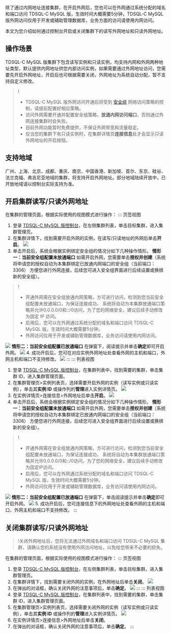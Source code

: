 除了通过内网地址连接集群，在开启外网后，您也可以在外网通过系统分配的域名和端口访问 TDSQL-C MySQL 版，生效时间大概需要5分钟，TDSQL-C MySQL 版外网访问仅用于开发或辅助管理数据库，业务方面的访问请使用内网访问。

本文为您介绍如何通过控制台开启或关闭集群下的读写外网地址和只读外网地址。

## 操作场景
TDSQL-C MySQL 版集群下包含读写实例和只读实例，均支持内网和外网两种地址类型，默认提供内网地址供您内部访问实例，如果需要通过外网地址访问，您需要先开启外网地址，开启后也可根据需要关闭，外网地址为系统自动分配，暂不支持自定义修改。

>! 
>- TDSQL-C MySQL 版外网访问开通后将受到 [安全组](https://www.tencentcloud.com/document/product/1098/52007) 网络访问策略的控制，请提前配置好相应策略。
>- 访问外网需要开通并配置安全组策略，**放通内网访问端口**，否则通过外网连接集群时会失败。
>- 目前外网功能暂时免费提供，不保证外网带宽和流量稳定。
>- 仅当您的集群下有只读实例时，在集群详情页**连接信息**处才会显示只读外网地址的开启按钮。

## 支持地域
广州、上海、北京、成都、重庆、南京、中国香港、新加坡、首尔、东京、硅谷、法兰克福、弗吉尼亚地域的集群，将支持开启外网地址。部分地域陆续开放中，已开放地域请以控制台实际支持为准。

## 开启集群读写/只读外网地址
在集群的管理页面，根据实际使用的视图模式进行操作：
<dx-tabs>
::: 页签视图
1. 登录 [TDSQL-C MySQL 版控制台](https://console.cloud.tencent.com/cynosdb)，在左侧集群列表，单击目标集群，进入集群管理页。
2. 在集群详情下，找到需要开启外网的实例，在读写/只读地址的外网后单击**开启**。
![](https://staticintl.cloudcachetci.com/yehe/backend-news/4Bwr893_19.png)
3. 单击开启后，系统会根据实例绑定安全组的情况分如下几种操作情形。
**情形一：当前安全组配置未放通端口**
如需开启外网，您需要单击**授权并创建**（系统将申请您的授权自动为本集群绑定已放通内网端口的安全组（当前端口：3306） 方便您进行外网连接，后续您可进入安全组界面进行后续设置或换绑新的安全组）。
>!
>- 开通外网需在安全组放通内网策略，方可进行访问，检测到您当前安全组配置未放通端口，为保证连接成功， 系统将自动为本集群放通端口策略并允许0.0.0.0/0和::/0访问，为了您的网络安全，建议后续手动修改为固定 IP 访问。
>- 启用后，您可以在外网通过系统分配的域名和端口访问 TDSQL-C MySQL 版，生效时间大概需要5分钟。
>- 外网访问仅用于开发或辅助管理数据库，业务访问请使用内网访问。
>
![](https://staticintl.cloudcachetci.com/yehe/backend-news/26kJ760_20.png)
**情形二：当前安全组配置已放通端口**
在弹窗下，阅读提示并单击**确定**即可开启外网。
![](https://staticintl.cloudcachetci.com/yehe/backend-news/NWGM631_21.png)
4. 成功开启后，您可在对应实例外网地址处查看外网的主机和端口，外网主机和端口不支持修改。
![](https://staticintl.cloudcachetci.com/yehe/backend-news/3Hgv027_22.png)
:::
::: 列表视图
1. 登录 [TDSQL-C MySQL 版控制台](https://console.cloud.tencent.com/cynosdb)，在集群列表中，找到需要的集群，单击集群 ID，进入集群管理页面。
2. 在集群管理页>实例列表页，选择需要开启外网的实例（读写实例或只读实例），单击其**实例 ID** 或操作列的**管理**进入实例详情页。
![](https://staticintl.cloudcachetci.com/yehe/backend-news/p7ES377_38.png)
3. 在实例详情页>连接信息>外网地址后单击**开启**。
![](https://staticintl.cloudcachetci.com/yehe/backend-news/QBZE513_39.png)
4. 单击开启后，系统会根据实例绑定安全组的情况分如下几种操作情形。
**情形一：当前安全组配置未放通端口**
如需开启外网，您需要单击**授权并创建**（系统将申请您的授权自动为本集群绑定已放通内网端口的安全组（当前端口：3306） 方便您进行外网连接，后续您可进入安全组界面进行后续设置或换绑新的安全组）。
>!
>- 开通外网需在安全组放通内网策略，方可进行访问，检测到您当前安全组配置未放通端口，为保证连接成功， 系统将自动为本集群放通端口策略并允许0.0.0.0/0和::/0访问，为了您的网络安全，建议后续手动修改为固定IP访问。
>- 启用后，您可以在外网通过系统分配的域名和端口访问 TDSQL-C MySQL 版，生效时间大概需要5分钟。
>- 外网访问仅用于开发或辅助管理数据库，业务访问请使用内网访问。
>
![](https://staticintl.cloudcachetci.com/yehe/backend-news/tSSC602_40.png)
**情形二：当前安全组配置已放通端口**
在弹窗下，单击阅读提示并单击**确定**即可开启外网。
![](https://staticintl.cloudcachetci.com/yehe/backend-news/iZiD649_43.png)
5. 成功开启后，您可连接信息下的外网地址处查看外网的主机和端口，外网主机和端口不支持修改。
:::
</dx-tabs>

## 关闭集群读写/只读外网地址
>!关闭外网地址后，您将无法通过外网域名和端口访问 TDSQL-C MySQL 集群，请确认您的系统没有使用外网访问地址，以免给您带来不必要的损失。
>
在集群的管理页面，根据实际使用的视图模式进行操作：
<dx-tabs>
::: 页签视图
1. 登录 [TDSQL-C MySQL 版控制台](https://console.cloud.tencent.com/cynosdb)，在左侧集群列表，单击目标集群，进入集群管理页。
2. 在集群详情下，找到需要关闭外网的实例，在外网地址后单击**关闭**。
![](https://staticintl.cloudcachetci.com/yehe/backend-news/BK93318_42.png)
3. 在弹出的对话框，确认关闭外网的注意事项后，单击**确定**。
![](https://staticintl.cloudcachetci.com/yehe/backend-news/spea558_45.png)
:::
::: 列表视图
1. 登录 [TDSQL-C MySQL 版控制台](https://console.cloud.tencent.com/cynosdb)，在集群列表中，找到需要的集群，单击集群 ID，进入集群管理页面。
2. 在集群管理页>实例列表页，选择需要关闭外网的实例（读写实例或只读实例），单击其**实例 ID** 或操作列的**管理**进入实例详情页。
![](https://staticintl.cloudcachetci.com/yehe/backend-news/yAQN422_44.png)
3. 在实例详情页>连接信息>外网地址后单击**关闭**。
4. 在弹出的对话框，确认关闭外网的注意事项后，单击**确定**。
:::
</dx-tabs>

